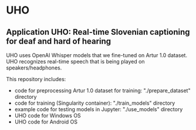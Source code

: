 # UHO
## Application UHO: Real-time Slovenian captioning for deaf and hard of hearing

UHO uses OpenAI Whisper models that we fine-tuned on Artur 1.0 dataset.
UHO recognizes real-time speech that is being played on speakers/headphones.

This repository includes:  
  - code for preprocessing Artur 1.0 dataset for training: "./prepare_dataset" directory
  - code for training (Singularity container): "./train_models" directory
  - example code for testing models in Jupyter: "./use_models" directory
  - UHO code for Windows OS
  - UHO code for Android OS
